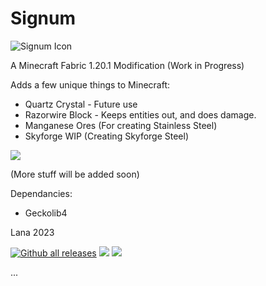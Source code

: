 
# Signum

![Signum Icon](https://images2.imgbox.com/41/35/rRHCx6I4_o.png "Signum Minecraft Fabric Mod")

A Minecraft Fabric 1.20.1 Modification
(Work in Progress)

Adds a few unique things to Minecraft:

- Quartz Crystal - Future use
- Razorwire Block - Keeps entities out, and does damage.
- Manganese Ores (For creating Stainless Steel)
- Skyforge WIP (Creating Skyforge Steel)


![](https://images2.imgbox.com/fa/3d/eirQN485_o.png)

(More stuff will be added soon)


Dependancies:
- Geckolib4



Lana
2023

[![Github all releases](https://img.shields.io/github/downloads/princessaylana/Signum-1.20/total.svg)](https://GitHub.com/princessaylana/Signum-1.20/releases/)
![](https://img.shields.io/github/license/princessaylana/Signum-1.20)
[![](https://img.shields.io/github/v/release/princessaylana/Signum-1.20)](https://GitHub.com/princessaylana/Signum-1.20releases/)

...




